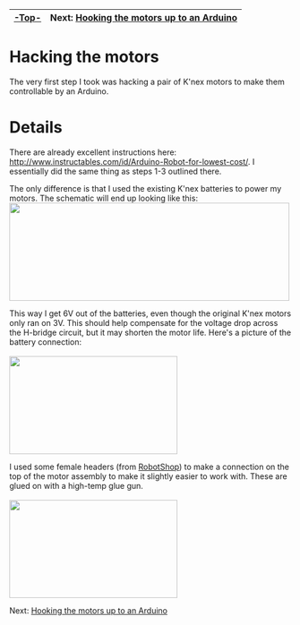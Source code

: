 | [-Top-](ProjectOverview.md) | Next:  [Hooking the motors up to an Arduino](MotorsToArduino.md) |
|:----------------------------|:-----------------------------------------------------------------|

# Hacking the motors #

The very first step I took was hacking a pair of K'nex motors to make them controllable by an Arduino.

# Details #

There are already excellent instructions here: http://www.instructables.com/id/Arduino-Robot-for-lowest-cost/.  I essentially did the same thing as steps 1-3 outlined there.

The only difference is that I used the existing K'nex batteries to power my motors.  The schematic will end up looking like this:
<img src='https://lh3.googleusercontent.com/-EgWtJsP35x4/UGZlAgGltoI/AAAAAAAABdI/B5De9YKCZMU/s696/knex_motors.png' height='175' width='500'>

This way I get 6V out of the batteries, even though the original K'nex motors only ran on 3V.  This should help compensate for the voltage drop across the H-bridge circuit, but it may shorten the motor life.  Here's a picture of the battery connection:<br>
<br>
<img src='https://lh3.googleusercontent.com/-CHmlqjkm94c/UEF4ukq-uYI/AAAAAAAABVo/8Rrq0wAnGGs/s805/2012-08-31_22-53-48_242.jpg' height='175' width='300'>

I used some female headers (from <a href='http://www.robotshop.com/productinfo.aspx?pc=RB-Spa-346&lang=en-US'>RobotShop</a>) to make a connection on the top of the motor assembly to make it slightly easier to work with.  These are glued on with a high-temp glue gun.<br>
<br>
<img src='https://lh4.googleusercontent.com/-lAIsSx5oiJI/UEF5W3r4BnI/AAAAAAAABV4/OMYkJdObFmc/s805/2012-08-31_22-56-16_256.jpg' height='175' width='300'>

Next: <a href='MotorsToArduino.md'>Hooking the motors up to an Arduino</a>